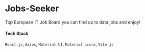 # Jobs-Seeker
Top European IT Job Board you can find up to data jobs and enjoy!

#### Tech Stack 
`React.js`, `Axios`, `Material UI`, `Material icons`, `Vite.js`
